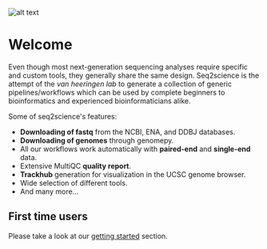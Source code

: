 ![alt text](seq2science/_static/seq2science.png "seq2science")

# Welcome
Even though most next-generation sequencing analyses require specific and custom tools, they generally share the same design. Seq2science is the attempt of the *van heeringen lab* to generate a collection of generic pipelines/workflows which can be used by complete beginners to bioinformatics and experienced bioinformaticians alike.

Some of seq2science's features:
* **Downloading of fastq** from the NCBI, ENA, and DDBJ databases.
* **Downloading of genomes** through genomepy.
* All our workflows work automatically with **paired-end** and **single-end** data.
* Extensive MultiQC **quality report**.
* **Trackhub** generation for visualization in the UCSC genome browser.
* Wide selection of different tools.
* And many more...

## First time users
Please take a look at our [getting started](/seq2science/build/content/gettingstarted.md) section.

